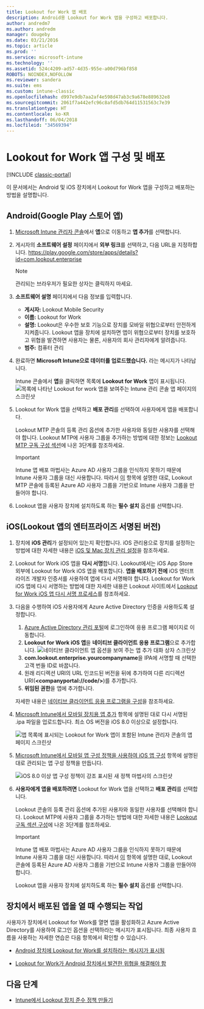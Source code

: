 ```yaml
---
title: Lookout for Work 앱 배포
description: Android용 Lookout for Work 앱을 구성하고 배포합니다.
author: andredm7
ms.author: andredm
manager: dougeby
ms.date: 03/21/2016
ms.topic: article
ms.prod: ''
ms.service: microsoft-intune
ms.technology: ''
ms.assetid: 524c4209-ad57-4d35-955e-a00d796bf858
ROBOTS: NOINDEX,NOFOLLOW
ms.reviewer: sandera
ms.suite: ems
ms.custom: intune-classic
ms.openlocfilehash: d997e9db7aa2af4e598d47ab3c9a678e889632e8
ms.sourcegitcommit: 2061f7a442efc96c8afd5db764d11531563c7e39
ms.translationtype: HT
ms.contentlocale: ko-KR
ms.lasthandoff: 06/04/2018
ms.locfileid: "34569394"
---
```

# <a name="configure-and-deploy-lookout-for-work-app"></a>Lookout for Work 앱 구성 및 배포

[!INCLUDE [classic-portal](../includes/classic-portal.md)]

이 문서에서는 Android 및 iOS 장치에서 Lookout for Work 앱을 구성하고 배포하는 방법을 설명합니다.

## <a name="android-google-play-store-app"></a>Android(Google Play 스토어 앱)

1. [Microsoft Intune 관리자 콘솔](https://manage.microsoft.com)에서 **앱**으로 이동하고 **앱 추가**를 선택합니다.
2. 게시자의 **소프트웨어 설정** 페이지에서 **외부 링크**를 선택하고, 다음 URL을 지정하합니다. https://play.google.com/store/apps/details?id=com.lookout.enterprise
   >[!NOTE]
   >관리되는 브라우저가 필요한 상자는 클릭하지 마세요.

3. **소프트웨어 설명** 페이지에서 다음 정보를 입력합니다.
   * **게시자:** Lookout Mobile Security
   * **이름:** Lookout for Work
   * **설명:** Lookout은 우수한 보호 기능으로 장치를 모바일 위협으로부터 안전하게 지켜줍니다. Lookout 앱을 장치에 설치하면 앱이 위협으로부터 장치를 보호하고 위협을 발견하면 사용자는 물론, 사용자의 회사 관리자에게 알려줍니다.
   * **범주:** 컴퓨터 관리

4. 완료하면 **Microsoft Intune으로 데이터를 업로드했습니다.** 라는 메시지가 나타납니다.

   Intune 콘솔에서 **앱**을 클릭하면 목록에 **Lookout for Work** 앱이 표시됩니다. ![목록에 나타난 Lookout for work 앱을 보여주는 Intune 관리 콘솔 앱 페이지의 스크린샷](../media/mtp/lookout-app-listed-intune-console.png)

5. Lookout for Work 앱을 선택하고 **배포 관리**를 선택하여 사용자에게 앱을 배포합니다.

   Lookout MTP 콘솔의 등록 관리 옵션에 추가한 사용자와 동일한 사용자를 선택해야 합니다.  Lookout MTP에 사용자 그룹을 추가하는 방법에 대한 정보는 [Lookout MTP 구독 구성 섹션](configure-deploy-lookout-for-work-app.md)에 나온 3단계를 참조하세요.

   >[!IMPORTANT]
   > Intune 앱 배포 마법사는 Azure AD 사용자 그룹을 인식하지 못하기 때문에 Intune 사용자 그룹을 대신 사용합니다. 따라서 [이](plan-your-user-and-device-groups.md) 항목에 설명한 대로, Lookout MTP 콘솔에 등록된 Azure AD 사용자 그룹을 기반으로 Intune 사용자 그룹을 만들어야 합니다.

6. Lookout 앱을 사용자 장치에 설치하도록 하는 **필수 설치** 옵션를 선택합니다.

## <a name="ios-enterprise-signed-version-of-lookout-app"></a>iOS(Lookout 앱의 엔터프라이즈 서명된 버전)

1. 장치에 **iOS 관리**가 설정되어 있는지 확인합니다. iOS 관리용으로 장치를 설정하는 방법에 대한 자세한 내용은 [iOS 및 Mac 장치 관리 설정](set-up-ios-and-mac-management-with-microsoft-intune.md)을 참조하세요.

2. Lookout for Work iOS 앱을 **다시 서명**합니다. Lookout에서는 iOS App Store 외부에 Lookout for Work iOS 앱을 배포합니다. **앱을 배포하기 전에** iOS 엔터프라이즈 개발자 인증서를 사용하여 앱에 다시 서명해야 합니다. Lookout for Work iOS 앱에 다시 서명하는 방법에 대한 자세한 내용은 Lookout 사이트에서 [Lookout for Work iOS 앱 다시 서명 프로세스](https://personal.support.lookout.com/hc/articles/114094038714)를 참조하세요.

3. 다음을 수행하여 iOS 사용자에게 Azure Active Directory 인증을 사용하도록 설정합니다.
   1.  [Azure Active Directory 관리 포털](https://manage.windowsazure.com)에 로그인하여 응용 프로그램 페이지로 이동합니다.
   2.  **Lookout for Work iOS 앱**을 **네이티브 클라이언트 응용 프로그램**으로 추가합니다.
   ![네이티브 클라이언트 앱 옵션을 보여 주는 앱 추가 대화 상자 스크린샷](../media/mtp/aad-add-app.png)
   3. **com.lookout.enterprise.yourcompanyname**을 IPA에 서명할 때 선택한 고객 번들 ID로 바꿉니다.
   4.  원래 리디렉션 URI의 URL 인코드된 버전을 뒤에 추가하여 다른 리디렉션 URI(**&lt;companyportal://code/>**)를 추가합니다.
   5.  **위임된 권한**을 앱에 추가합니다.

   자세한 내용은 [네이티브 클라이언트 응용 프로그램을 구성](https://azure.microsoft.com/documentation/articles/app-service-mobile-how-to-configure-active-directory-authentication/#optional-configure-a-native-client-application)을 참조하세요.

4. [Microsoft Intune에서 모바일 장치용 앱 추가](/intune-classic/deploy-use/add-apps-for-mobile-devices-in-microsoft-intune) 항목에 설명된 대로 다시 서명된 .ipa 파일을 업로드합니다. 최소 OS 버전을 iOS 8.0 이상으로 설정합니다.

   ![앱 목록에 표시되는 Lookout for Work 앱이 포함된 Intune 관리자 콘솔의 앱 페이지 스크린샷](../media/mtp/ios-app-uploaded-intune.png)

5. [Microsoft Intune에서 모바일 앱 구성 정책을 사용하여 iOS 앱 구성](/intune-classic/deploy-use/configure-ios-apps-with-mobile-app-configuration-policies-in-microsoft-intune) 항목에 설명된 대로 관리되는 앱 구성 정책을 만듭니다.

   ![iOS 8.0 이상 앱 구성 정책이 강조 표시된 새 정책 마법사의 스크린샷](../media/mtp/ios-app-config.png)

6. **사용자에게 앱을 배포하려면** Lookout for Work 앱을 선택하고 **배포 관리**를 선택합니다.

   Lookout  콘솔의 등록 관리 옵션에 추가된 사용자와 동일한 사용자를 선택해야 합니다.  Lookout MTP에 사용자 그룹을 추가하는 방법에 대한 자세한 내용은 [Lookout 구독 섹션 구성](https://docs.microsoft.com/sccm/protect/deploy-use/configure-and-deploy-lookout-for-work-apps)에 나온 3단계를 참조하세요.

   >[!IMPORTANT]
   > Intune 앱 배포 마법사는 Azure AD 사용자 그룹을 인식하지 못하기 때문에 Intune 사용자 그룹을 대신 사용합니다. 따라서 [이](plan-your-user-and-device-groups.md) 항목에 설명한 대로, Lookout 콘솔에 등록된 Azure AD 사용자 그룹을 기반으로 Intune 사용자 그룹을 만들어야 합니다.

   Lookout 앱을 사용자 장치에 설치하도록 하는 **필수 설치** 옵션를 선택합니다.

## <a name="what-happens-when-the-deployed-app-is-opened-on-the-device"></a>장치에서 배포된 앱을 열 때 수행되는 작업 
사용자가 장치에서 Lookout for Work를 열면 앱을 활성화하고 Azure Active Directory를 사용하여 로그인 옵션을 선택하라는 메시지가 표시됩니다. 최종 사용자 흐름을 사용하는 자세한 연습은 다음 항목에서 확인할 수 있습니다.

* [Android 장치에 Lookout for Work를 설치하라는 메시지가 표시됨](https://docs.microsoft.com/intune-user-help/you-are-prompted-to-install-lookout-for-work-android)
    
* [Lookout for Work가 Android 장치에서 발견한 위협을 해결해야 함](https://docs.microsoft.com/intune-user-help/you-need-to-resolve-a-threat-found-by-lookout-for-work-android)

## <a name="next-steps"></a>다음 단계
* [Intune에서 Lookout 장치 준수 정책 만들기](https://docs.microsoft.com/sccm/protect/deploy-use/enable-device-threat-protection-rule-compliance-policy)
